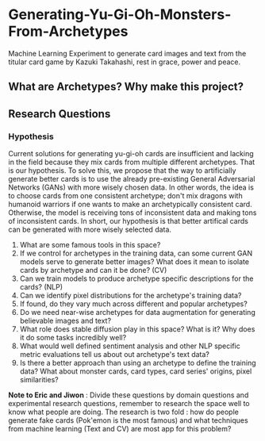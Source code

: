 # Generating-Yu-Gi-Oh-Monsters-From-Archetypes
Machine Learning Experiment to generate card images and text from the titular card game by Kazuki Takahashi, rest in grace, power and peace.

## What are Archetypes? Why make this project?

## Research Questions

### Hypothesis
Current solutions for generating yu-gi-oh cards are insufficient and lacking in the field because they mix cards from multiple different archetypes. That is our hypothesis. To solve this, we propose that the way to artificially generate better cards is to use the already pre-existing General Adversarial Networks (GANs) with more wisely chosen data. In other words, the idea is to choose cards from one consistent archetype; don't mix dragons with humanoid warriors if one wants to make an archetypically consistent card. Otherwise, the model is receiving tons of inconsistent data and making tons of inconsistent cards. In short, our hypothesis is that better artifical cards can be generated with more wisely selected data.

1. What are some famous tools in this space?
2. If we control for archetypes in the training data, can some current GAN models serve to generate better images? What does it mean to isolate cards by archetype and can it be done? (CV)
3. Can we train models to produce archetype specific descriptions for the cards? (NLP)
4. Can we identify pixel distributions for the archetype's training data?
5. If found, do they vary much across different and popular archetypes?
6. Do we need near-wise archetypes for data augmentation for generating believable images and text?
7. What role does stable diffusion play in this space? What is it? Why does it do some tasks incredibly well?
8. What would well defined sentiment analysis and other NLP specific metric evaluations tell us about out archetype's text data?
9. Is there a better approach than using an archetype to define the training data? What about monster cards, card types, card series' origins, pixel similarities?

**Note to Eric and Jiwon** : Divide these questions by domain questions and experimental research questions, remember to research the space well to know what people are doing. The research is two fold : how do people generate fake cards (Pok'emon is the most famous) and what techniques from machine learning (Text and CV) are most app for this problem?
